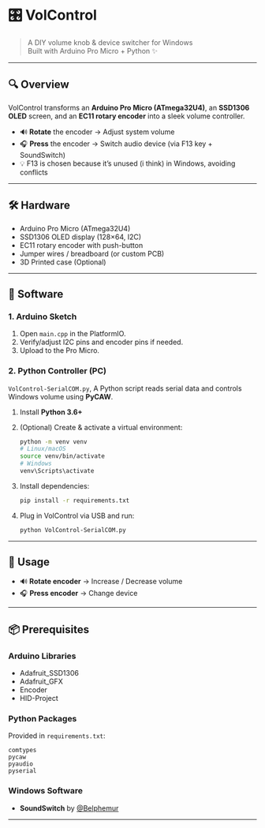 # 🎛️ VolControl

> A DIY volume knob & device switcher for Windows  
> Built with Arduino Pro Micro + Python ✨

---

## 🔍 Overview

VolControl transforms an **Arduino Pro Micro (ATmega32U4)**, an **SSD1306 OLED** screen, and an **EC11 rotary encoder** into a sleek volume controller.  
- 🔊 **Rotate** the encoder → Adjust system volume  
- 🎧 **Press** the encoder → Switch audio device (via F13 key + SoundSwitch)  
- 💡 F13 is chosen because it’s unused (i think) in Windows, avoiding conflicts

---

## 🛠️ Hardware

- Arduino Pro Micro (ATmega32U4)  
- SSD1306 OLED display (128×64, I2C)  
- EC11 rotary encoder with push-button  
- Jumper wires / breadboard (or custom PCB)
- 3D Printed case (Optional) 

---

## 💾 Software

### 1. Arduino Sketch

1. Open `main.cpp` in the PlatformIO.  
2. Verify/adjust I2C pins and encoder pins if needed.  
3. Upload to the Pro Micro.

### 2. Python Controller (PC)

`VolControl-SerialCOM.py`, A Python script reads serial data and controls Windows volume using **PyCAW**.

1. Install **Python 3.6+**  
2. (Optional) Create & activate a virtual environment:

   ```bash
   python -m venv venv
   # Linux/macOS
   source venv/bin/activate
   # Windows
   venv\Scripts\activate
   ```

3. Install dependencies:

   ```bash
   pip install -r requirements.txt
   ```

4. Plug in VolControl via USB and run:

   ```bash
   python VolControl-SerialCOM.py
   ```

---

## 🚀 Usage

- 🔊 **Rotate encoder** → Increase / Decrease volume  
- 🎧 **Press encoder** → Change device

---

## 📦 Prerequisites

### Arduino Libraries

- Adafruit_SSD1306  
- Adafruit_GFX
- Encoder
- HID-Project

### Python Packages

Provided in `requirements.txt`:

```
comtypes
pycaw
pyaudio
pyserial
```

### Windows Software

- **SoundSwitch** by [@Belphemur](https://github.com/Belphemur/SoundSwitch)

---
